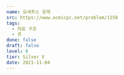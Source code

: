 ```yaml
---
name: 요세푸스 문제
src: https://www.acmicpc.net/problem/1158
tags: 
  - 자료 구조
  - 큐
done: false
draft: false
level: 6
tier: Silver V
date: 2021-11-04
---
```

